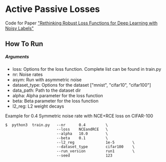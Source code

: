 # Active Passive Losses
Code for Paper ["Rethinking Robust Loss Functions for Deep Learning with Noisy Labels"]()

## How To Run
##### Arguments

* loss: Options for the loss function. Complete list can be found in train.py 
* nr: Noise rates 
* asym: Run with asymmetric noise 
* dataset_type: Options for the dataset ["mnist", "cifar10", "cifar100"] 
* data_path: Path to the dataset dir 
* alpha: Alpha parameter for the loss function 
* beta: Beta parameter for the loss function 
* l2_reg: L2 weight decays 

Example for 0.4 Symmetric noise rate with NCE+RCE loss on CIFAR-100
```console
$  python3  train.py   --nr      0.4         \
                       --loss    NCEandRCE   \
                       --alpha   10.0        \
                       --beta    0.1         \
                       --l2_reg              1e-5        \
                       --dataset_type        cifar100    \
                       --run_version         run1        \
                       --seed                123
```
